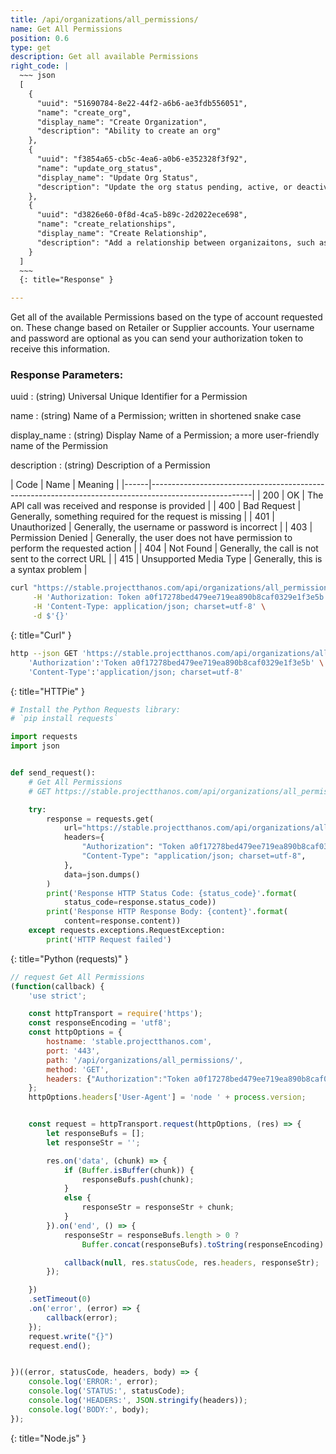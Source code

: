 ```yaml
---
title: /api/organizations/all_permissions/
name: Get All Permissions
position: 0.6
type: get
description: Get all available Permissions
right_code: |
  ~~~ json
  [
    {
      "uuid": "51690784-8e22-44f2-a6b6-ae3fdb556051",
      "name": "create_org",
      "display_name": "Create Organization",
      "description": "Ability to create an org"
    },
    {
      "uuid": "f3854a65-cb5c-4ea6-a0b6-e352328f3f92",
      "name": "update_org_status",
      "display_name": "Update Org Status",
      "description": "Update the org status pending, active, or deactive"
    },
    {
      "uuid": "d3826e60-0f8d-4ca5-b89c-2d2022ece698",
      "name": "create_relationships",
      "display_name": "Create Relationship",
      "description": "Add a relationship between organizaitons, such as supplier to retailer"
    }
  ]
  ~~~
  {: title="Response" }

---
```

Get all of the available Permissions based on the type of account requested on. These change based on Retailer or Supplier accounts. Your username and password are optional as you can send your authorization token to receive this information.

### Response Parameters:

uuid
: (string) Universal Unique Identifier for a Permission

name
: (string) Name of a Permission; written in shortened snake case

display_name
: (string) Display Name of a Permission; a more user-friendly name of the Permission

description
: (string) Description of a Permission

| Code | Name                   | Meaning                                                                      |
|------|-------------------------------------------------------------------------------------------------------|
| 200  | OK                     | The API call was received and response is provided                           |
| 400  | Bad Request            | Generally, something required for the request is missing                     |
| 401  | Unauthorized           | Generally, the username or password is incorrect                             |
| 403  | Permission Denied      | Generally, the user does not have permission to perform the requested action |
| 404  | Not Found              | Generally, the call is not sent to the correct URL                           |
| 415  | Unsupported Media Type | Generally, this is a syntax problem                                          |


~~~ bash
curl "https://stable.projectthanos.com/api/organizations/all_permissions/" \
     -H 'Authorization: Token a0f17278bed479ee719ea890b8caf0329e1f3e5b' \
     -H 'Content-Type: application/json; charset=utf-8' \
     -d $'{}'

~~~
{: title="Curl" }

~~~ bash
http --json GET 'https://stable.projectthanos.com/api/organizations/all_permissions/' \
    'Authorization':'Token a0f17278bed479ee719ea890b8caf0329e1f3e5b' \
    'Content-Type':'application/json; charset=utf-8'


~~~
{: title="HTTPie" }

~~~ python
# Install the Python Requests library:
# `pip install requests`

import requests
import json


def send_request():
    # Get All Permissions
    # GET https://stable.projectthanos.com/api/organizations/all_permissions/

    try:
        response = requests.get(
            url="https://stable.projectthanos.com/api/organizations/all_permissions/",
            headers={
                "Authorization": "Token a0f17278bed479ee719ea890b8caf0329e1f3e5b",
                "Content-Type": "application/json; charset=utf-8",
            },
            data=json.dumps()
        )
        print('Response HTTP Status Code: {status_code}'.format(
            status_code=response.status_code))
        print('Response HTTP Response Body: {content}'.format(
            content=response.content))
    except requests.exceptions.RequestException:
        print('HTTP Request failed')

~~~
{: title="Python (requests)" }

~~~ javascript
// request Get All Permissions
(function(callback) {
    'use strict';

    const httpTransport = require('https');
    const responseEncoding = 'utf8';
    const httpOptions = {
        hostname: 'stable.projectthanos.com',
        port: '443',
        path: '/api/organizations/all_permissions/',
        method: 'GET',
        headers: {"Authorization":"Token a0f17278bed479ee719ea890b8caf0329e1f3e5b","Content-Type":"application/json; charset=utf-8"}
    };
    httpOptions.headers['User-Agent'] = 'node ' + process.version;


    const request = httpTransport.request(httpOptions, (res) => {
        let responseBufs = [];
        let responseStr = '';

        res.on('data', (chunk) => {
            if (Buffer.isBuffer(chunk)) {
                responseBufs.push(chunk);
            }
            else {
                responseStr = responseStr + chunk;
            }
        }).on('end', () => {
            responseStr = responseBufs.length > 0 ?
                Buffer.concat(responseBufs).toString(responseEncoding) : responseStr;

            callback(null, res.statusCode, res.headers, responseStr);
        });

    })
    .setTimeout(0)
    .on('error', (error) => {
        callback(error);
    });
    request.write("{}")
    request.end();


})((error, statusCode, headers, body) => {
    console.log('ERROR:', error);
    console.log('STATUS:', statusCode);
    console.log('HEADERS:', JSON.stringify(headers));
    console.log('BODY:', body);
});

~~~
{: title="Node.js" }
